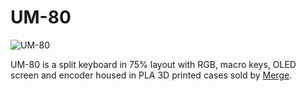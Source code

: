 # UM-80

![UM-80](https://i.imgur.com/JVEC4Ntl.jpeg)

UM-80 is a split keyboard in 75% layout with RGB, macro keys, OLED screen and encoder housed in PLA 3D printed cases sold by [Merge](https://mergedesign.store/products/um-80).
